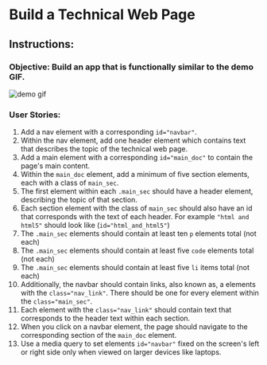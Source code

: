# Build a Technical Web Page

## Instructions:
### Objective: Build an app that is functionally similar to the demo GIF. 
![demo gif](images/twp_demo.gif)

### User Stories:

1. Add a nav element with a corresponding `id="navbar"`. 
2. Within the nav element, add one header element which contains text that describes the topic of the technical web page.
3. Add a main element with a corresponding `id="main_doc"` to contain the page's main content.
4. Within the `main_doc` element, add a minimum of five section elements, each with a class of `main_sec`. 
5. The first element within each `.main_sec` should have a header element, describing the topic of that section.
6. Each section element with the class of `main_sec` should also have an id that corresponds with the text of each header. For example `"html and html5"` should look like (`id="html_and_html5"`)
7. The `.main_sec` elements should contain at least ten `p` elements total (not each)
8. The `.main_sec` elements should contain at least five `code` elements total (not each)
9. The `.main_sec` elements should contain at least five `li` items total (not each)
10. Additionally, the navbar should contain links, also known as, a elements with the `class="nav_link"`. There should be one for every element within the `class="main_sec"`.
11. Each element with the `class="nav_link"` should contain text that corresponds to the header text within each section.
12. When you click on a navbar element, the page should navigate to the corresponding section of the `main_doc` element.
13. Use a media query to set elements `id="navbar"` fixed on the screen's left or right side only when viewed on larger devices like laptops.



